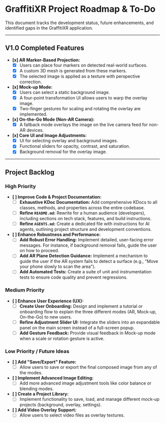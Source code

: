 # GraffitiXR Project Roadmap & To-Do

This document tracks the development status, future enhancements, and identified gaps in the GraffitiXR application.

---

## **V1.0 Completed Features**

-   **[x] AR Marker-Based Projection:**
    -   [x] Users can place four markers on detected real-world surfaces.
    -   [x] A custom 3D mesh is generated from these markers.
    -   [x] The selected image is applied as a texture with perspective correction.
-   **[x] Mock-up Mode:**
    -   [x] Users can select a static background image.
    -   [x] A four-point transformation UI allows users to warp the overlay image.
    -   [x] Two-finger gestures for scaling and rotating the overlay are implemented.
-   **[x] On-the-Go Mode (Non-AR Camera):**
    -   [x] A fallback mode overlays the image on the live camera feed for non-AR devices.
-   **[x] Core UI and Image Adjustments:**
    -   [x] UI for selecting overlay and background images.
    -   [x] Functional sliders for opacity, contrast, and saturation.
    -   [x] Background removal for the overlay image.

---

## **Project Backlog**

### **High Priority**

-   **[ ] Improve Code & Project Documentation:**
    -   [ ] **Exhaustive KDoc Documentation:** Add comprehensive KDocs to all classes, methods, and properties across the entire codebase.
    -   [ ] **Refine `README.md`:** Rewrite for a human audience (developers), including sections on tech stack, features, and build instructions.
    -   [ ] **Refine `AGENTS.md`:** Create a dedicated file with instructions for AI agents, outlining project structure and development conventions.
-   **[ ] Enhance Robustness and Performance:**
    -   [ ] **Add Robust Error Handling:** Implement detailed, user-facing error messages. For instance, if background removal fails, guide the user on how to proceed.
    -   [ ] **Add AR Plane Detection Guidance:** Implement a mechanism to guide the user if the AR system fails to detect a surface (e.g., "Move your phone slowly to scan the area").
    -   [ ] **Add Automated Tests:** Create a suite of unit and instrumentation tests to ensure code quality and prevent regressions.

### **Medium Priority**

-   **[ ] Enhance User Experience (UX):**
    -   [ ] **Create User Onboarding:** Design and implement a tutorial or onboarding flow to explain the three different modes (AR, Mock-up, On-the-Go) to new users.
    -   [ ] **Refine Adjustment Slider UI:** Integrate the sliders into an expandable panel on the main screen instead of a full-screen popup.
    -   [ ] **Add Gesture Feedback:** Provide visual feedback in Mock-up mode when a scale or rotation gesture is active.

### **Low Priority / Future Ideas**

-   **[ ] Add "Save/Export" Feature:**
    -   [ ] Allow users to save or export the final composed image from any of the modes.
-   **[ ] Implement Advanced Image Editing:**
    -   [ ] Add more advanced image adjustment tools like color balance or blending modes.
-   **[ ] Create a Project Library:**
    -   [ ] Implement functionality to save, load, and manage different mock-up projects (background, overlay, settings).
-   **[ ] Add Video Overlay Support:**
    -   [ ] Allow users to select video files as overlay textures.